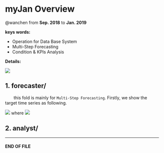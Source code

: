 
# myJan Overview

@wanchen from **Sep. 2018** to **Jan. 2019**

**keys words:**
  - Operation for Data Base System
  - Multi-Step Forecasting
  - Condition & KPIs Analysis

**Details:**


<img src="http://chart.googleapis.com/chart?cht=tx&chl= $$**********$$" style="border:none;">

## 1. forecaster/

&emsp;&emsp;this fold is mainly for `Multi-Step Forecasting`. Firstly, we show the target time series as following.

<img src="http://chart.googleapis.com/chart?cht=tx&chl= $$HealthScore = [x_1, x_2,..., x_N]$$" style="border:none;"> where <img src="http://chart.googleapis.com/chart?cht=tx&chl= $x_t \in [0, 100]$" style="border:none;">

## 2. analyst/









---
#### END OF FILE
